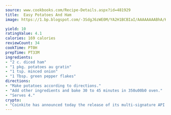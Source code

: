 ```yaml
---
source: www.cookbooks.com/Recipe-Details.aspx?id=481929
title:  Easy Potatoes And Ham 
image: https://1.bp.blogspot.com/-3SdgJ6zWE0M/YA2H1BCBIaI/AAAAAAAABhA/KLu9yTsYBMkJQudB_uFGwTypBtmTiBfZgCLcBGAsYHQ/s320/4.png

yield: 10
ratingValue: 4.1
calories: 169 calories
reviewCount: 34
cookTime: PT0H
prepTime: PT33M
ingredients:
- "2 c. diced ham"
- "1 pkg. potatoes au gratin"
- "1 tsp. minced onion"
- "1 Tbsp. green pepper flakes"
directions:
- "Make potatoes according to directions."
- "Add other ingredients and bake 30 to 45 minutes in 350u00b0 oven."
- "Serves 4."
crypto:
- "Coinkite has announced today the release of its multi-signature API and Co-sign Pages, giving users the first Bitcoin platform of its kind to support M-of-15 signatures."
---
```

